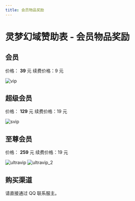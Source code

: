 ```yaml
---
title: 会员物品奖励
---
```

# 灵梦幻域赞助表 - 会员物品奖励

## 会员
价格： **39** 元
续费价格：9 元

![vip](https://resource.mcstaralliance.com/images/dreamland/dml_vip.png)

## 超级会员
价格： **129** 元
续费价格：19 元

![svip](https://resource.mcstaralliance.com/images/dreamland/dml_svip.jpg)

## 至尊会员
价格： **259** 元
续费价格：19 元

![ultravip](https://resource.mcstaralliance.com/images/dreamland/dml_ultravip_1.jpg)
![ultravip_2](https://resource.mcstaralliance.com/images/dreamland/dml_ultravip_2.png)



## 购买渠道

请直接通过 QQ 联系服主。